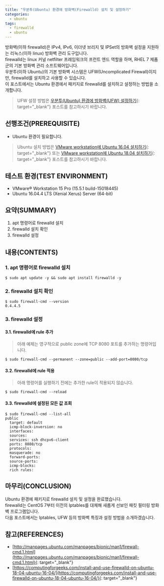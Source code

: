 ```yaml
---
title: "우분투(Ubuntu) 환경에 방화벽(Firewalld) 설치 및 설정하기"
categories: 
  - ubuntu
tags: 
  - firewalld
  - ubuntu
---
```



방화벽(이하 firewalld)은 IPv4, IPv6, 이더넷 브리지 및 IPSet의 방화벽 설정을 지원하는 리눅스(이하 linux) 방화벽 관리 도구입니다. <br />
firewalld는 linux 커널 netfilter 프레임워크의 프런트 엔드 역할을 하며, RHEL 7 제품군의 기본 방화벽 관리 소프트웨어입니다. <br />
우분투(이하 Ubuntu)의 기본 방화벽 시스템은 UFW(Uncomplicated Firewall)이지만, firewalld를 설치하고 사용할 수 있습니다. <br />
이 포스트에서는 Ubuntu 환경에서 패키지로 firewalld를 설치하고 설정하는 방법을 소개합니다.

> UFW 설정 방법은 [우분투(Ubuntu) 환경에 방화벽(UFW) 설정하기](https://lindarex.github.io/ubuntu/ubuntu-ufw-setting/){: target="\_blank"} 포스트를 참고하시기 바랍니다.


## 선행조건(PREREQUISITE)
- Ubuntu 환경이 필요합니다.

> Ubuntu 설치 방법은 [VMware workstation에 Ubuntu 16.04 설치하기](https://lindarex.github.io/ubuntu/ubuntu-1604-installation/){: target="\_blank"} 또는 [VMware workstation에 Ubuntu 18.04 설치하기](https://lindarex.github.io/ubuntu/ubuntu-1804-installation/){: target="\_blank"} 포스트를 참고하시기 바랍니다.


## 테스트 환경(TEST ENVIRONMENT)
- VMware® Workstation 15 Pro (15.5.1 build-15018445)
- Ubuntu 16.04.4 LTS (Xenial Xerus) Server (64-bit)


## 요약(SUMMARY)
1. apt 명령어로 firewalld 설치
2. firewalld 설치 확인
3. firewalld 설정


## 내용(CONTENTS)
### 1. apt 명령어로 firewalld 설치
```shell
$ sudo apt update -y && sudo apt install firewalld -y
```

### 2. firewalld 설치 확인
```shell
$ sudo firewall-cmd --version
0.4.4.5
```

### 3. firewalld 설정
#### 3.1. firewalld에  rule 추가
> 아래 예제는 영구적으로 public zone에 TCP 8080 포트를 추가하는 명령어입니다.

```shell
$ sudo firewall-cmd --permanent --zone=public --add-port=8080/tcp
```

#### 3.2. firewalld에 rule 적용
> 아래 명령어를 실행하기 전에는 추가한 rule이 적용되지 않습니다.

```shell
$ sudo firewall-cmd --reload
```

#### 3.3. firewalld에 설정된 모든 값 조회
```shell
$ sudo firewall-cmd --list-all
public
  target: default
  icmp-block-inversion: no
  interfaces:
  sources:
  services: ssh dhcpv6-client
  ports: 8080/tcp
  protocols:
  masquerade: no
  forward-ports:
  source-ports:
  icmp-blocks:
  rich rules:
```


## 마무리(CONCLUSION)
Ubuntu 환경에 패키지로 firewalld 설치 및 설정을 완료했습니다. <br />
firewalld는 CentOS 7부터 이전의 Iptables를 대체해 새롭게 선보인 패킷 필터링 방화벽 프로그램입니다. <br />
다음 포스트에서는 Iptables, UFW 등의 방화벽 특징과 설정 방법을 소개하겠습니다.


## 참고(REFERENCES)
- [http://manpages.ubuntu.com/manpages/bionic/man1/firewall-cmd.1.html](http://manpages.ubuntu.com/manpages/bionic/man1/firewall-cmd.1.html){: target="\_blank"}
- [https://computingforgeeks.com/install-and-use-firewalld-on-ubuntu-18-04-ubuntu-16-04/](https://computingforgeeks.com/install-and-use-firewalld-on-ubuntu-18-04-ubuntu-16-04/){: target="\_blank"}
